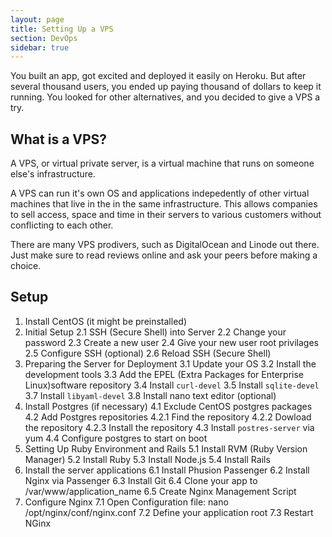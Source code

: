 ```yaml
---
layout: page
title: Setting Up a VPS
section: DevOps
sidebar: true
---
```


You built an app, got excited and deployed it easily on Heroku. But after several thousand users, you ended up paying thousand of dollars to keep it running. You looked for other alternatives, and you decided to give a VPS a try.

## What is a VPS?

A VPS, or virtual private server, is a virtual machine that runs on someone else's infrastructure.

A VPS can run it's own OS and applications indepedently of other virtual machines that live in the in the same infrastructure. This allows companies to sell access, space and time in their servers to various customers without conflicting to each other.

There are many VPS prodivers, such as DigitalOcean and Linode out there. Just make sure to read reviews online and ask your peers before making a choice.

## Setup

1. Install CentOS (it might be preinstalled)
2. Initial Setup
  2.1 SSH (Secure Shell) into Server
  2.2 Change your password
  2.3 Create a new user
  2.4 Give your new user root privilages
  2.5 Configure SSH (optional)
  2.6 Reload SSH (Secure Shell)
3. Preparing the Server for Deployment
  3.1 Update your OS
  3.2 Install the development tools
  3.3 Add the EPEL (Extra Packages for Enterprise Linux)software repository
  3.4 Install `curl-devel`
  3.5 Install `sqlite-devel`
  3.7 Install `libyaml-devel`
  3.8 Install nano text editor (optional)
4. Install Postgres (if necessary)
  4.1 Exclude CentOS postgres packages
  4.2 Add Postgres repositories
    4.2.1 Find the repository
    4.2.2 Dowload the repository
    4.2.3 Install the repository
  4.3 Install `postres-server` via yum
  4.4 Configure postgres to start on boot
5. Setting Up Ruby Environment and Rails
  5.1 Install RVM (Ruby Version Manager)
  5.2 Install Ruby
  5.3 Install Node.js
  5.4 Install Rails
6. Install the server applications
  6.1 Install Phusion Passenger
  6.2 Install Nginx via Passenger
  6.3 Install Git
  6.4 Clone your app to /var/www/application_name
  6.5 Create Nginx Management Script
7. Configure Nginx
  7.1 Open Configuration file: nano /opt/nginx/conf/nginx.conf
  7.2 Define your application root
  7.3 Restart NGinx